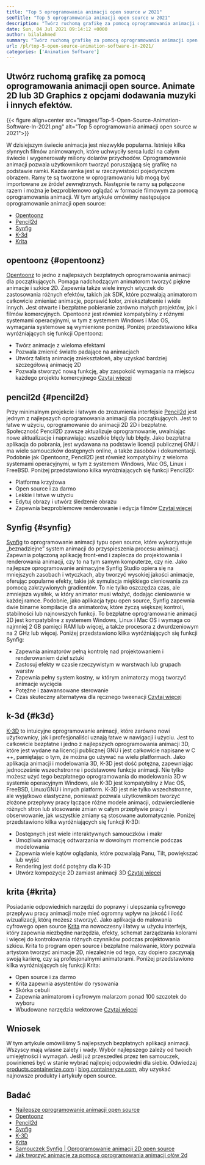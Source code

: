 ```yaml
---
title: "Top 5 oprogramowania animacji open source w 2021" 
seoTitle: "Top 5 oprogramowania animacji open source w 2021" 
description: "Twórz ruchomą grafikę za pomocą oprogramowania animacji open source. Animate 2D lub 3D Graphics z opcjami dodawania muzyki i innych efektów." 
date: Sun, 04 Jul 2021 09:14:12 +0000
author: bilalahmed
summary: "Twórz ruchomą grafikę za pomocą oprogramowania animacji open source. Animate 2D lub 3D Graphics z opcjami dodawania muzyki i innych efektów." 
url: /pl/top-5-open-source-animation-software-in-2021/
categories: ['Animation Software']
---
```


## Utwórz ruchomą grafikę za pomocą oprogramowania animacji open source. Animate 2D lub 3D Graphics z opcjami dodawania muzyki i innych efektów.

{{< figure align=center src="images/Top-5-Open-Source-Animation-Software-In-2021.png" alt="Top 5 oprogramowania animacji open source w 2021">}}

W dzisiejszym świecie animacja jest niezwykle popularna. Istnieje kilka słynnych filmów animowanych, które uchwyciły serca ludzi na całym świecie i wygenerowały miliony dolarów przychodów. Oprogramowanie animacji pozwala użytkownikom tworzyć poruszającą się grafikę na podstawie ramki. Każda ramka jest w rzeczywistości pojedynczym obrazem. Ramy te są tworzone w oprogramowaniu lub mogą być importowane ze źródeł zewnętrznych. Następnie te ramy są połączone razem i można je bezproblemowo oglądać w formacie filmowym za pomocą oprogramowania animacji. W tym artykule omówimy następujące oprogramowanie animacji open source:
  * [Opentoonz][1]
  * [Pencil2d][2]
  * [Synfig][3]
  * [K-3d][4]
  * [Krita][5]

## opentoonz   {#opentoonz}
[Opentoonz][6] to jedno z najlepszych bezpłatnych oprogramowania animacji dla początkujących. Pomaga nadchodzącym animatorom tworzyć piękne animacje i szkice 2D. Zapewnia także wiele innych wtyczek do zastosowania różnych efektów, takich jak SDK, które pozwalają animatorom całkowicie zmieniać animacje, poprawić kolor, zniekształcenie i wiele innych. Jest otwarte i bezpłatne pobieranie zarówno małych projektów, jak i filmów komercyjnych. Opentoonz jest również kompatybilny z różnymi systemami operacyjnymi, w tym z systemem Windows i Mac OS, wymagania systemowe są wymienione poniżej. Poniżej przedstawiono kilka wyróżniających się funkcji Opentoonz:
  * Twórz animacje z wieloma efektami
  * Pozwala zmienić światło padające na animacjach
  * Utwórz falistą animację zniekształceń, aby uzyskać bardziej szczegółową animację 2D
  * Pozwala stworzyć nową funkcję, aby zaspokoić wymagania na miejscu każdego projektu komercyjnego
[Czytaj więcej][7]

## pencil2d   {#pencil2d}
Przy minimalnym projekcie i łatwym do zrozumienia interfejsie [Pencil2d][8] jest jednym z najlepszych oprogramowania animacji dla początkujących. Jest to łatwe w użyciu, oprogramowanie do animacji 2D 2D i bezpłatne. Społeczność Pencil2D zawsze aktualizuje oprogramowanie, uwalniając nowe aktualizacje i naprawiając wszelkie błędy lub błędy. Jako bezpłatna aplikacja do pobrania, jest wydawana na podstawie licencji publicznej GNU i ma wiele samouczków dostępnych online, a także zasobów i dokumentacji. Podobnie jak Opentoonz, Pencil2D jest również kompatybilny z wieloma systemami operacyjnymi, w tym z systemem Windows, Mac OS, Linux i FreeBSD. Poniżej przedstawiono kilka wyróżniających się funkcji Pencil2D:
  * Platforma krzyżowa
  * Open source i za darmo
  * Lekkie i łatwe w użyciu
  * Edytuj obrazy i utwórz śledzenie obrazu
  * Zapewnia bezproblemowe renderowanie i edycja filmów
[Czytaj więcej][9]

## Synfig   {#synfig}
[Synfig][10] to oprogramowanie animacji typu open source, które wykorzystuje „beznadziejne” system animacji do przyspieszenia procesu animacji. Zapewnia połączoną aplikację front-end i zaplecza do projektowania i renderowania animacji, czy to na tym samym komputerze, czy nie. Jako najlepsze oprogramowanie animacyjne Synfig Studio opiera się na mniejszych zasobach i wtyczkach, aby tworzyć wysokiej jakości animacje, oferując popularne efekty, takie jak symulacja miękkiego cieniowania za pomocą zakrzywionych gradientów. To nie tylko oszczędza czas, ale zmniejsza wysiłek, w który animator musi włożyć, dodając cieniowanie w każdej ramce. Podobnie, jako aplikacja typu open source, Synfig zapewnia dwie binarne kompilacje dla animatorów, które życzą większej kontroli, stabilności lub najnowszych funkcji. To bezpłatne oprogramowanie animacji 2D jest kompatybilne z systemem Windows, Linux i Mac OS i wymaga co najmniej 2 GB pamięci RAM lub więcej, a także procesora z dwurdzeniowym na 2 GHz lub więcej. Poniżej przedstawiono kilka wyróżniających się funkcji Synfig:
  * Zapewnia animatorów pełną kontrolę nad projektowaniem i renderowaniem dzieł sztuki
  * Zastosuj efekty w czasie rzeczywistym w warstwach lub grupach warstw
  * Zapewnia pełny system kostny, w którym animatorzy mogą tworzyć animacje wycięcia
  * Potężne i zaawansowane sterowanie
  * Czas skuteczny alternatywa dla ręcznego tweenacji
[Czytaj więcej][11]

## k-3d   {#k3d}
[K-3D][12] to intuicyjne oprogramowanie animacji, które zarówno nowi użytkownicy, jak i profesjonaliści uznają łatwe w nawigacji i użyciu. Jest to całkowicie bezpłatne i jedno z najlepszych oprogramowania animacji 3D, które jest wydane na licencji publicznej GNU i jest całkowicie napisane w C ++, pamiętając o tym, że można go używać na wielu platformach. Jako aplikacja animacji i modelowania 3D, K-3D jest dość potężna, zapewniając jednocześnie wszechstronne i podstawowe funkcje animacji. Nie tylko możesz użyć tego bezpłatnego oprogramowania do modelowania 3D w systemie operacyjnym Windows, ale K-3D jest kompatybilny z Mac OS, FreeBSD, Linux/GNU i innych platform. K-3D jest nie tylko wszechstronne, ale wyjątkowo elastyczne, ponieważ pozwala użytkownikom tworzyć złożone przepływy pracy łączące różne modele animacji, odzwierciedlenie różnych stron lub stosowanie zmian w całym przepływie pracy i obserwowanie, jak wszystkie zmiany są stosowane automatycznie. Poniżej przedstawiono kilka wyróżniających się funkcji K-3D:
  * Dostępnych jest wiele interaktywnych samouczków i makr
  * Umożliwia animację odtwarzania w dowolnym momencie podczas modelowania
  * Zapewnia wiele kątów oglądania, które pozwalają Panu, Tilt, powiększać lub wyjść
  * Rendering jest dość potężny dla K-3D
  * Utwórz kompozycje 2D zamiast animacji 3D
[Czytaj więcej][13]

## krita   {#krita}
Posiadanie odpowiednich narzędzi do poprawy i ulepszania cyfrowego przepływu pracy animacji może mieć ogromny wpływ na jakość i ilość wizualizacji, którą możesz stworzyć. Jako aplikacja do malowania cyfrowego open source [Krita][14] ma nowoczesny i łatwy w użyciu interfejs, który zapewnia niezbędne narzędzia, efekty, schemat zarządzania kolorami i więcej do kontrolowania różnych czynników podczas projektowania szkicu. Krita to program open source i bezpłatne malowanie, który pozwala artystom tworzyć animacje 2D, niezależnie od tego, czy dopiero zaczynają swoją karierę, czy są profesjonalnymi animatorami. Poniżej przedstawiono kilka wyróżniających się funkcji Krita:
  * Open source i za darmo
  * Krita zapewnia asystentów do rysowania
  * Skórka cebuli
  * Zapewnia animatorom i cyfrowym malarzom ponad 100 szczotek do wyboru
  * Wbudowane narzędzia wektorowe
[Czytaj więcej][15]

## Wniosek
W tym artykule omówiliśmy 5 najlepszych bezpłatnych aplikacji animacji. Wszyscy mają własne zalety i wady. Wybór najlepszego zależy od twoich umiejętności i wymagań. Jeśli już przeszedłeś przez ten samouczek, powinieneś być w stanie wybrać najlepiej odpowiedni dla siebie. Odwiedzaj [products.containerize.com][16] i [blog.containeryze.com][17], aby uzyskać najnowsze produkty i artykuły open source.

## Badać
  * [Najlepsze oprogramowanie animacji open source][18]
  * [Opentoonz][7]
  * [Pencil2d][9]
  * [Synfig][11]
  * [K-3D][13]
  * [Krita][15]
  * [Samouczek Synfig | Oprogramowanie animacji 2D open source][19]
  * [Jak tworzyć animacje za pomocą oprogramowania animacji ołów 2d][20]

  
[1]: #opentoonz
[2]: #pencil2d
[3]: #synfig
[4]: #k3d
[5]: #krita
[6]: https://opentoonz.github.io/e/
[7]: https://products.containerize.com/animation-software/opentoonz/
[8]: https://www.pencil2d.org/
[9]: https://products.containerize.com/animation-software/pencil2d/
[10]: https://www.synfig.org/
[11]: https://products.containerize.com/animation-software/synfig/
[12]: http://www.k-3d.org/
[13]: https://products.containerize.com/animation-software/k3d/
[14]: https://krita.org/en/
[15]: https://products.containerize.com/animation-software/krita/
[16]: https://products.containerize.com/
[17]: https://blog.containerize.com/
[18]: https://products.containerize.com/animation-software/
[19]: https://blog.containerize.com/animation-software/synfig-tutorial-an-open-source-2d-animation-software/
[20]: https://blog.containerize.com/animation-software/how-to-create-animations-with-pencil2d-animation-software/

